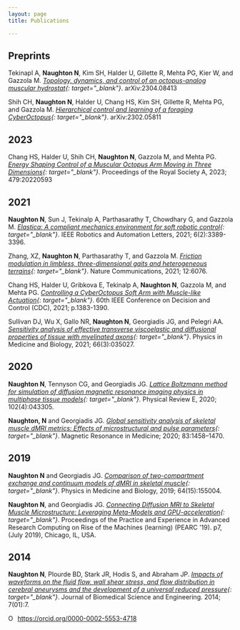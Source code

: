 ```yaml
---
layout: page
title: Publications

---
```


## Preprints

Tekinapl A, **Naughton N**, Kim SH, Halder U, Gillette R, Mehta PG, Kier W, and Gazzola M. *[Topology, dynamics, and control of an octopus-analog muscular hydrostat](https://arxiv.org/abs/2304.08413){: target="_blank"}*. arXiv:2304.08413

Shih CH, **Naughton N**, Halder U, Chang HS, Kim SH, Gillette R, Mehta PG, and Gazzola M. *[Hierarchical control and learning of a foraging CyberOctopus](https://arxiv.org/abs/2302.05811){: target="_blank"}*. arXiv:2302.05811

## 2023
Chang HS, Halder U, Shih CH, **Naughton N**, Gazzola M, and Mehta PG. *[Energy Shaping Control of a Muscular Octopus Arm Moving in Three Dimensions](http://doi.org/10.1098/rspa.2022.0593){: target="_blank"}*. Proceedings of the Royal Society A, 2023; 479:20220593 

## 2021
**Naughton N**, Sun J, Tekinalp A, Parthasarathy T, Chowdhary G, and Gazzola M. *[Elastica: A compliant mechanics environment for soft robotic control](https://ieeexplore.ieee.org/document/9369003){: target="_blank"}*. IEEE Robotics and Automation Letters, 2021; 6(2):3389-3396. 

Zhang, XZ, **Naughton N**, Parthasarathy T, and Gazzola M. *[Friction modulation in limbless, three-dimensional gaits and heterogeneous terrains](https://doi.org/10.1038/s41467-021-26276-x){: target="_blank"}*. Nature Communications, 2021; 12:6076. 

Chang HS, Halder U, Gribkova E, Tekinalp A, **Naughton N**, Gazzola M, and Mehta PG. *[Controlling a CyberOctopus Soft Arm with Muscle-like Actuation](https://doi.org/10.1109/CDC45484.2021.9683318){: target="_blank"}*. 60th IEEE Conference on Decision and Control (CDC), 2021; p.1383-1390. 

Sullivan DJ, Wu X, Gallo NR, **Naughton N**, Georgiadis JG, and Pelegri AA. *[Sensitivity analysis of effective transverse viscoelastic and diffusional properties of tissue with myelinated axons](https://iopscience.iop.org/article/10.1088/1361-6560/aba0cc){: target="_blank"}*. Physics in Medicine and Biology, 2021; 66(3):035027. 

## 2020
**Naughton N**, Tennyson CG, and Georgiadis JG. *[Lattice Boltzmann method for simulation of diffusion magnetic resonance imaging physics in multiphase tissue models](https://journals.aps.org/pre/abstract/10.1103/PhysRevE.102.043305){: target="_blank"}*. Physical Review E, 2020; 102(4):043305. 

**Naughton, N** and Georgiadis JG. *[Global sensitivity analysis of skeletal muscle dMRI metrics: Effects of microstructural and pulse parameters](https://onlinelibrary.wiley.com/doi/10.1002/mrm.28014){: target="_blank"}*. Magnetic Resonance in Medicine; 2020; 83:1458–1470. 

## 2019
**Naughton N** and Georgiadis JG. *[Comparison of two-compartment exchange and continuum models of dMRI in skeletal muscle](https://doi.org/10.1088/1361-6560/ab2aa6){: target="_blank"}*. Physics in Medicine and Biology, 2019; 64(15):155004. 

**Naughton N**, and Georgiadis JG. *[Connecting Diffusion MRI to Skeletal Muscle Microstructure: Leveraging Meta-Models and GPU-acceleration](https://doi.org/10.1145/3332186.3333054){: target="_blank"}*. Proceedings of the Practice and Experience in Advanced Research Computing on Rise of the Machines (learning) (PEARC '19). p7, (July 2019), Chicago, IL, USA.

## 2014
**Naughton N**, Plourde BD, Stark JR, Hodis S, and Abraham JP. *[Impacts of waveforms on the fluid flow, wall shear stress, and flow distribution in cerebral aneurysms and the development of a universal reduced pressure](https://www.scirp.org/journal/PaperInformation.aspx?PaperID=41615){: target="_blank"}*. Journal of Biomedical Science and Engineering. 2014; 7(01):7. 

<!--

## Conference Abstracts

### 2020
Cahoon SM, Gallo NR, **Naughton NM**, Anderson AT, and Georgiadis JG. *Regional Intrinsic Properties of Axons and Glia from in vivo MRElastography of Human Corpus Callosum* Biomedical Engineering Society Annual Meeting (October 2020), Virtual Meeting 

Gallo NR, Cahoon SM, Anderson AT, **Naughton NM**, Pelegri AA, and Georgiadis JG. Variation of In Vivo Anisotropic MRE Metrics in Corpus Callosum: Effect of Aging. ISMRM Annual Meeting (April 2020), Virtual Meeting ***Magna Cum Laude***

### 2019
**Naughton NM**, Gallo NR, Anderson AT, and Georgiadis JG. Comparison of dMRI Models for Skeletal Muscle Microstructure Estimations with Numerical Simulations and Myocardial Porcine Phantom. ISMRM Annual Meeting (May 2019), Montreal, Canada [abstract](/pages/pubs/2019_ISMRM_dMRI-model-comparison.pdf?pdf=ISMRM_model-compare){: target="_blank"}

**Naughton NM**, Jain A, and Georgiadis JG. Polynomial Meta-Model of Bloch-Torrey Equation for Track-based Regularization of Microstructural Inversion. ISMRM Annual Meeting (May 2019), Montreal, Canada [abstract](/pages/pubs/2019_ISMRM_polynomial-meta-model.pdf?pdf=ISMRM_meta-model){: target="_blank"}

**Naughton NM**, Wang A, and Georgiadis JG. Fascicle Ellipticity as an Explanation of Transverse Anisotropy in Diffusion MRI Measurements of Skeletal Muscle. ISMRM Annual Meeting (May 2019), Montreal, Canada [abstract](/pages/pubs/2019_ISMRM_fascicle-ellipticity.pdf?pdf=ISMRM_ellipticity){: target="_blank"}

**Naughton NM**, Gallo NR, Anderson AT, and Georgiadis JG. Microstructural Parameter Estimation of Skeletal Muscle using Random Forest Model of dMRI. ISMRM Annual Meeting (May 2019), Montreal, Canada [abstract](/pages/pubs/2019_ISMRM_random-forest.pdf?pdf=ISMRM_RFmodel){: target="_blank"}

### 2018

**Naughton NM**, Gallo NR, Vaicik M, Anderson AT, Sutton BP, and Georgiadis JG. “Estimation of Extracellular Matrix Diffusion Properties in Decellularized Porcine Myocardium from DTI” ISMRM Annual Meeting (June 2018), Paris, France [abstract](/pages/pubs/2018_ISMRM.pdf?pdf=ISMRM2018){: target="_blank"}

### 2017 

**Naughton NM** and Georgiadis JG. Effect of Exercise on Myocellular Lipid Content and Diffusion Tensor Imaging Measurements. Biomedical Engineering Society Annual Meeting (October 2017), Phoenix, Arizona

### 2016 

**Naughton NM** and Georgiadis JG. Effect of Sarcolemma Water Permeability on Muscle DTI Measures Following Exercise. Biomedical Engineering Society Annual Meeting (October 2016), Minneapolis, Minnesota

-->

<div itemscope itemtype="https://schema.org/Person"><a itemprop="sameAs" content="https://orcid.org/0000-0002-5553-4718" href="https://orcid.org/0000-0002-5553-4718" target="orcid.widget" rel="noopener noreferrer" style="vertical-align:top;"><img src="https://orcid.org/sites/default/files/images/orcid_16x16.png" style="width:1em;margin-right:.5em;" alt="ORCID iD icon">https://orcid.org/0000-0002-5553-4718</a></div>
